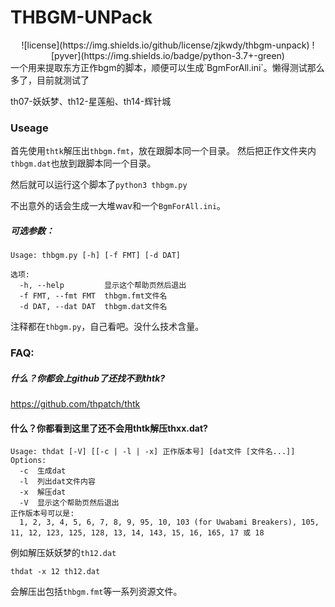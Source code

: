 # THBGM-UNPack
<center>![license](https://img.shields.io/github/license/zjkwdy/thbgm-unpack)  ![pyver](https://img.shields.io/badge/python-3.7+-green)</center>
一个用来提取东方正作bgm的脚本，顺便可以生成`BgmForAll.ini`。懒得测试那么多了，目前就测试了

th07-妖妖梦、th12-星莲船、th14-辉针城

### Useage

首先使用`thtk`解压出`thbgm.fmt`，放在跟脚本同一个目录。
然后把正作文件夹内`thbgm.dat`也放到跟脚本同一个目录。

然后就可以运行这个脚本了```python3 thbgm.py```

不出意外的话会生成一大堆wav和一个`BgmForAll.ini`。

##### 可选参数：

```shell
Usage: thbgm.py [-h] [-f FMT] [-d DAT]

选项:
  -h, --help         显示这个帮助页然后退出
  -f FMT, --fmt FMT  thbgm.fmt文件名
  -d DAT, --dat DAT  thbgm.dat文件名
```

注释都在`thbgm.py`，自己看吧。没什么技术含量。

### FAQ:

##### 什么？你都会上github了还找不到thtk?

https://github.com/thpatch/thtk

#### 什么？你都看到这里了还不会用thtk解压thxx.dat?

```shell
Usage: thdat [-V] [[-c | -l | -x] 正作版本号] [dat文件 [文件名...]]
Options:
  -c  生成dat
  -l  列出dat文件内容
  -x  解压dat
  -V  显示这个帮助页然后退出
正作版本号可以是:
  1, 2, 3, 4, 5, 6, 7, 8, 9, 95, 10, 103 (for Uwabami Breakers), 105, 11, 12, 123, 125, 128, 13, 14, 143, 15, 16, 165, 17 或 18
```

例如解压妖妖梦的`th12.dat`

```shell
thdat -x 12 th12.dat
```

会解压出包括`thbgm.fmt`等一系列资源文件。